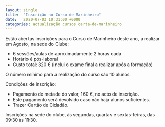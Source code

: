 ```yaml
---
layout: single
title:  "Inscrição no Curso de Marinheiro"
date:   2020-07-03 10:31:00 +0000
categories: actualização cursos carta-de-marinheiro
---
```


Estão abertas inscrições para o Curso de Marinheiro deste ano, a realizar em Agosto, na sede do Clube:
- 6 sessões/aulas de aproximadamente 2 horas cada
- Horário é pós-laboral
- Custo total: 320 € (inclui o exame final a realizar após a formação)

O número mínimo para a realização do curso são 10 alunos.

Condições de inscrição:
- Pagamento de metade do valor, 160 €, no acto de inscrição.
- Este pagamento será devolvido caso não haja alunos suficientes.
- Trazer Cartão de Cidadão.

Inscrições na sede do clube, às segundas, quartas e sextas-feiras, das 09:30 às 11:30.
